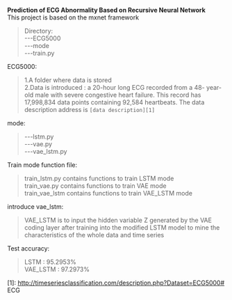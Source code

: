 **Prediction of ECG Abnormality Based on Recursive Neural Network**  
This project is based on the mxnet framework  
>Directory:  
    ---ECG5000  
    ---mode  
    ---train.py

ECG5000:  
> 1.A folder where data is stored  
>2.Data is introduced  :
>a 20-hour long ECG recorded from a 48- year-old male with severe congestive heart failure. This record has 17,998,834 data points containing 92,584 heartbeats.
The data description address is `[data description][1]`

mode:  
>---lstm.py  
>---vae.py  
>---vae_lstm.py  



Train mode function file:
>train_lstm.py contains functions to train LSTM mode  
>train_vae.py contains functions to train VAE mode  
>train_vae_lstm contains functions to train VAE_LSTM mode  

introduce vae_lstm:
>VAE_LSTM is to input the hidden variable Z generated by the VAE coding layer after training into the modified LSTM model to mine the characteristics of the whole data and time series

Test accuracy:
>LSTM : 95.2953%  
>VAE_LSTM : 97.2973%   

  [1]: http://timeseriesclassification.com/description.php?Dataset=ECG5000# ECG

